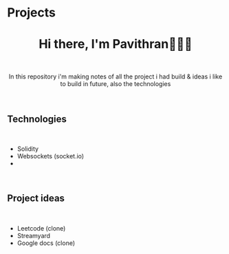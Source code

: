 # Projects

<h1 align="center">Hi there, I'm Pavithran👨🏻‍💻</h1>

<br/>

<p align="center"> In this repository i'm making notes of all the project i had build & ideas i like to build in future, also the technologies</p>

<br/>

<h2>Technologies</h2>

<br/>

<ul>
  <li>Solidity</li>
  <li>Websockets (socket.io)</li>
  <li></li>
</ul>

<br/>

<h2>Project ideas</h2>

<br/>

<ul>
  <li>Leetcode (clone)</li>
  <li>Streamyard</li>
  <li>Google docs (clone)</li>
</ul>
